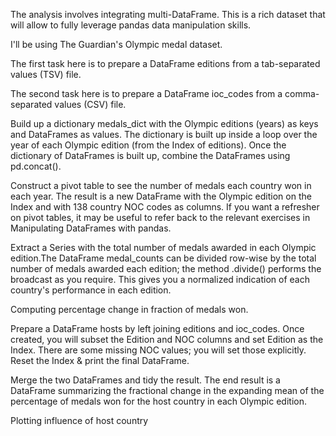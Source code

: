 The analysis involves integrating multi-DataFrame. 
This is a rich dataset that will allow to fully leverage pandas data manipulation skills.

I'll be using The Guardian's Olympic medal dataset.

The first task here is to prepare a DataFrame editions from a tab-separated values (TSV) file.

The second task here is to prepare a DataFrame ioc_codes from a comma-separated values (CSV) file.

Build up a dictionary medals_dict with the Olympic editions (years) as keys and DataFrames as values.
The dictionary is built up inside a loop over the year of each Olympic edition (from the Index of editions).
Once the dictionary of DataFrames is built up, combine the DataFrames using pd.concat().

Construct a pivot table to see the number of medals each country won in each year. The result is a new DataFrame with the Olympic 
edition on the Index and with 138 country NOC codes as columns. If you want a refresher on  pivot tables, it may be useful to refer back to the relevant exercises in 
Manipulating DataFrames with pandas.

Extract a Series with the total number of medals awarded in each Olympic edition.The DataFrame medal_counts can be divided row-wise by 
the total number of medals awarded each edition; the method .divide() performs the broadcast as you require.
This gives you a normalized indication of each country's performance in each edition.

Computing percentage change in fraction of medals won.

Prepare a DataFrame hosts by left joining editions and ioc_codes. Once created, you will subset the Edition and NOC columns and set Edition 
as the Index. There are some missing NOC values; you will set those explicitly. Reset the Index & print the final DataFrame.

Merge the two DataFrames and tidy the result. The end result is a DataFrame summarizing the fractional change in the expanding mean of the 
percentage of medals won for the host country in each Olympic edition.

Plotting influence of host country
